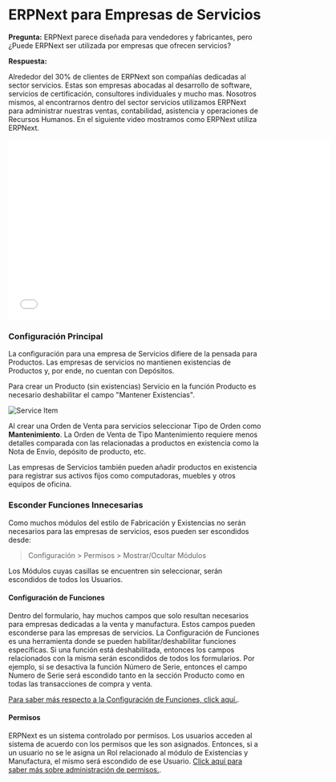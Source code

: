 <!-- add-breadcrumbs -->
# ERPNext para Empresas de Servicios

**Pregunta:** ERPNext parece diseñada para vendedores y fabricantes, pero ¿Puede ERPNext ser utilizada por empresas que ofrecen servicios?

**Respuesta:**

Alrededor del 30% de clientes de ERPNext son compañías dedicadas al sector servicios. Estas son empresas abocadas al desarrollo de software, servicios de certificación, consultores individuales y mucho mas. Nosotros mismos, al encontrarnos dentro del sector servicios utilizamos ERPNext para administrar nuestras ventas, contabilidad, asistencia y operaciones de Recursos Humanos. En el siguiente video mostramos como ERPNext utiliza ERPNext.

<iframe width="640" height="360" src="//www.youtube.com/embed/b6r7WxJMfFA" frameborder="0" allowfullscreen=""></iframe>

### Configuración Principal

La configuración para una empresa de Servicios difiere de la pensada para Productos. Las empresas de servicios no mantienen existencias de Productos y, por ende, no cuentan con Depósitos. 

Para crear un Producto (sin existencias) Servicio en la función Producto es necesario deshabilitar el campo "Mantener Existencias". 

<img alt="Service Item" class="screenshot"  src="{{docs_base_url}}/assets/img/articles/services-1.png">

Al crear una Orden de Venta para servicios seleccionar Tipo de Orden como **Mantenimiento**. La Orden de Venta de Tipo Mantenimiento requiere menos detalles comparada con las relacionadas a productos en existencia como la Nota de Envío, depósito de producto, etc. 

Las empresas de Servicios también pueden añadir productos en existencia para registrar sus activos fijos como computadoras, muebles y otros equipos de oficina. 

### Esconder Funciones Innecesarias

Como muchos módulos del estilo de Fabricación y Existencias no serán necesarios para las empresas de servicios, esos pueden ser escondidos desde: 

> Configuración > Permisos > Mostrar/Ocultar Módulos

Los Módulos cuyas casillas se encuentren sin seleccionar, serán escondidos de todos los Usuarios.

#### Configuración de Funciones

Dentro del formulario, hay muchos campos que solo resultan necesarios para empresas dedicadas a la venta y manufactura. Estos campos pueden esconderse para las empresas de servicios. La Configuración de Funciones es una herramienta donde se pueden habilitar/deshabilitar funciones específicas. Si una función está deshabilitada, entonces los campos relacionados con la misma serán escondidos de todos los formularios. Por ejemplo, si se desactiva la función Número de Serie, entonces el campo Numero de Serie será escondido tanto en la sección Producto como en todas las transacciones de compra y venta. 

[Para saber más respecto a la Configuración de Funciones, click aquí.](/docs/user/manual/en/customize-erpnext/hiding-modules-and-features).

#### Permisos

ERPNext es un sistema controlado por permisos. Los usuarios acceden al sistema de acuerdo con los permisos que les son asignados. Entonces, si a un usuario no se le asigna un Rol relacionado al módulo de Existencias y Manufactura, el mismo será escondido de ese Usuario. [Click aquí para saber más sobre administración de permisos.](/docs/user/manual/en/setting-up/users-and-permissions.html).


<!-- markdown -->
